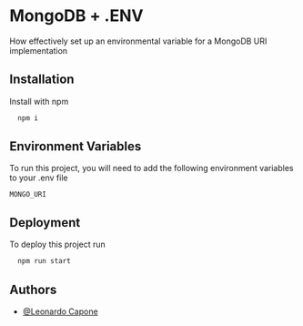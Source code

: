
# MongoDB + .ENV

How effectively set up an environmental variable for a MongoDB URI implementation


## Installation

Install with npm

```bash
  npm i
```
    
## Environment Variables

To run this project, you will need to add the following environment variables to your .env file

`MONGO_URI`


## Deployment

To deploy this project run

```bash
  npm run start
```




## Authors

- [@Leonardo Capone](https://www.linkedin.com/in/capone-leonardo/)

